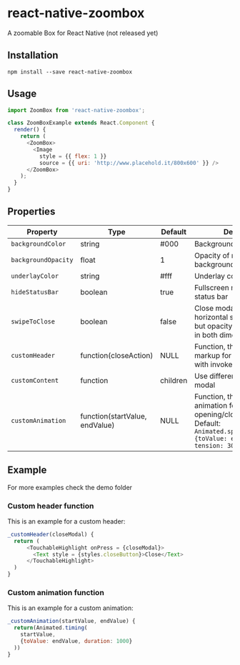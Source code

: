 # react-native-zoombox
A zoomable Box for React Native (not released yet)

## Installation
```
npm install --save react-native-zoombox
```

## Usage
```javascript
import ZoomBox from 'react-native-zoombox';

class ZoomBoxExample extends React.Component {
  render() {
    return (
      <ZoomBox>
        <Image
          style = {{ flex: 1 }}
          source = {{ uri: 'http://www.placehold.it/800x600' }} />
      </ZoomBox>
    );
  }
}
```

## Properties
| Property | Type | Default | Description |
| --- | --- | --- | --- |
| `backgroundColor` | string | #000 | Background color of  modal|
| `backgroundOpacity` | float | 1 | Opacity of  modal background|
| `underlayColor` | string | #fff | Underlay color of touchable |
| `hideStatusBar` | boolean | true | Fullscreen modal with hidden status bar|
| `swipeToClose` | boolean | false | Close modal on vertical or horizontal swipe (WIP works, but opacity does not change in both dimension) |
| `customHeader` | function(closeAction) | NULL | Function, that returns markup for a custom header with invokes the closeAction |
| `customContent` | function | children | Use different content in modal |
| `customAnimation` | function(startValue, endValue) | NULL | Function, that returns custom animation for opening/closing the modal. Default: `Animated.spring(startValue, {toValue: endValue, tension: 30, friction: 7})` |

## Example
For more examples check the demo folder
### Custom header function
This is an example for a custom header:
```javascript
_customHeader(closeModal) {
  return (
      <TouchableHighlight onPress = {closeModal}>
        <Text style = {styles.closeButton}>Close</Text>
      </TouchableHighlight>
  )
}
```
### Custom animation function
This is an example for a custom animation:
```javascript
_customAnimation(startValue, endValue) {
  return(Animated.timing(
    startValue,
    {toValue: endValue, duration: 1000}
  ))
}
```
